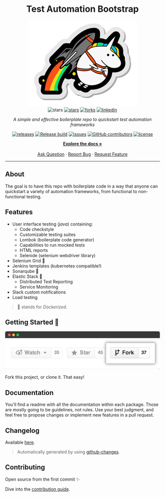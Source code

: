 <h1 align="center">Test Automation Bootstrap</h1>

<div align="center">

<img src=".docs/img/my_unicorn.png" alt="logo"/>

<br>

<img src="https://img.shields.io/static/v1?label=%F0%9F%8C%9F&message=If%20Useful&style=style=flat&color=BC4E99" alt="stars"/>
<a href="https://github.com/sergiomartins8/test-automation-bootstrap/stargazers"><img src="https://img.shields.io/github/stars/sergiomartins8/test-automation-bootstrap" alt="stars"/></a>
<a href="https://github.com/sergiomartins8/test-automation-bootstrap/network/members"><img src="https://img.shields.io/github/forks/sergiomartins8/test-automation-bootstrap" alt="forks"/></a>
<a href="https://www.linkedin.com/in/sergiomartins8/"><img src="https://img.shields.io/badge/-sergiomartins8-blue?logo=Linkedin&logoColor=white&link=https://www.linkedin.com/in/sergiomartins8/" alt="linkedin"/></a>

<i>A simple and effective boilerplate repo to quickstart test automation frameworks</i>

<a href="https://github.com/sergiomartins8/test-automation-bootstrap/releases"><img src="https://img.shields.io/github/v/release/sergiomartins8/test-automation-bootstrap" alt="releases"/></a>
<a href="https://github.com/sergiomartins8/test-automation-bootstrap/actions?query=workflow%3Arelease"><img src="https://github.com/sergiomartins8/test-automation-bootstrap/workflows/release/badge.svg" alt="Release build"/></a>
<a href="https://github.com/sergiomartins8/test-automation-bootstrap/issues"><img src="https://img.shields.io/github/issues/sergiomartins8/test-automation-bootstrap" alt="issues"/></a>
<a href="https://github.com/sergiomartins8/test-automation-bootstrap/graphs/contributors"><img alt="GitHub contributors" src="https://img.shields.io/github/contributors/sergiomartins8/test-automation-bootstrap" alt="contributors"></a>
<a href="https://github.com/sergiomartins8/test-automation-bootstrap/blob/master/LICENSE"><img src="https://img.shields.io/github/license/sergiomartins8/test-automation-bootstrap" alt="license"/></a>

<p>
<a href=".docs/documentation.md"><strong>Explore the docs »</strong></a>
<br />
<br />
<a href="https://github.com/sergiomartins8/test-automation-bootstrap/issues">Ask Question</a>
·
<a href="https://github.com/sergiomartins8/test-automation-bootstrap/issues">Report Bug</a>
·
<a href="https://github.com/sergiomartins8/test-automation-bootstrap/issues">Request Feature</a>
</p>

</div>

---

## About
The goal is to have this repo with boilerplate code in a way that anyone can quickstart a variety of automation frameworks, from functional to non-functional testing.

## Features
* User interface testing (_java_) containing:
  * Code checkstyle
  * Customizable testing suites
  * Lombok (boilerplate code generator)
  * Capabilities to run mocked tests
  * HTML reports
  * Selenide (selenium webdriver library)
* Selenium Grid 🐳
* Jenkins templates (kubernetes compatible!)
* Sonarqube 🐳
* Elastic Stack 🐳
  * Distributed Test Reporting
  * Service Monitoring
* Slack custom notifications
* Load testing

> 🐳 stands for _Dockerized_.

## Getting Started 🚀
![](.docs/img/fork.png)

Fork this project, or clone it. That easy!

## Documentation
You'll find a readme with all the documentation within each package. Those are mostly going to be guidelines, not rules. Use your best judgment, and feel free to propose changes or implement new features in a pull request.

## Changelog
Available [here](.docs/CHANGELOG.md).

> Automatically generated by using [github-changes](https://github.com/lalitkapoor/github-changes).

## Contributing
Open source from the first commit ✨

Dive into the [contribution guide](.docs/CONTRIBUTING.md).
